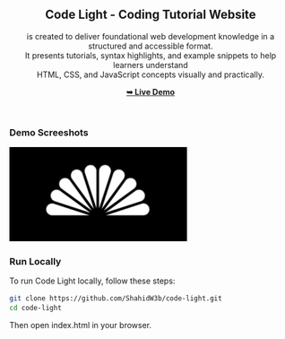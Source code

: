 <div align="center">
  
 

  <h2 align="center">Code Light - Coding Tutorial Website</h2>

  is created to deliver foundational web development knowledge in a structured and accessible format. <br>
  It presents tutorials, syntax highlights, and example snippets to help learners understand <br> HTML, CSS, and JavaScript concepts visually and practically.

  <a href="https://code-light.vercel.app"> <strong>➥ Live Demo</strong></a>

</div>

<br />

### Demo Screeshots

![Code Light Demo](./assets/images/logo1.png "Demo")


### Run Locally

To run Code Light locally, follow these steps:

```bash
git clone https://github.com/ShahidW3b/code-light.git
cd code-light
```
Then open index.html in your browser.
